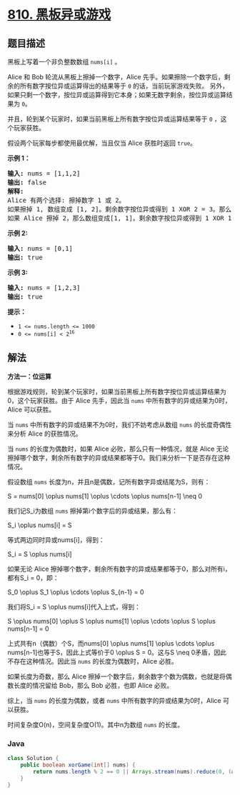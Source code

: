 # [810. 黑板异或游戏](https://leetcode.cn/problems/chalkboard-xor-game)

## 题目描述

<p>黑板上写着一个非负整数数组 <code>nums[i]</code> 。</p>

<p>Alice 和 Bob 轮流从黑板上擦掉一个数字，Alice 先手。如果擦除一个数字后，剩余的所有数字按位异或运算得出的结果等于 <code>0</code> 的话，当前玩家游戏失败。&nbsp;另外，如果只剩一个数字，按位异或运算得到它本身；如果无数字剩余，按位异或运算结果为&nbsp;<code>0</code>。</p>

<p>并且，轮到某个玩家时，如果当前黑板上所有数字按位异或运算结果等于 <code>0</code> ，这个玩家获胜。</p>

<p>假设两个玩家每步都使用最优解，当且仅当 Alice 获胜时返回 <code>true</code>。</p>

<p><strong>示例 1：</strong></p>

<pre>
<strong>输入:</strong> nums = [1,1,2]
<strong>输出:</strong> false
<strong>解释:</strong> 
Alice 有两个选择: 擦掉数字 1 或 2。
如果擦掉 1, 数组变成 [1, 2]。剩余数字按位异或得到 1 XOR 2 = 3。那么 Bob 可以擦掉任意数字，因为 Alice 会成为擦掉最后一个数字的人，她总是会输。
如果 Alice 擦掉 2，那么数组变成[1, 1]。剩余数字按位异或得到 1 XOR 1 = 0。Alice 仍然会输掉游戏。
</pre>

<p><strong>示例 2:</strong></p>

<pre>
<strong>输入:</strong> nums = [0,1]
<strong>输出:</strong> true
</pre>

<p><strong>示例 3:</strong></p>

<pre>
<strong>输入:</strong> nums = [1,2,3]
<strong>输出:</strong> true
</pre>

<p><strong>提示：</strong></p>

<ul>
	<li><code>1 &lt;= nums.length &lt;= 1000</code></li>
	<li><code>0 &lt;= nums[i] &lt; 2<sup>16</sup></code></li>
</ul>

## 解法

**方法一：位运算**

根据游戏规则，轮到某个玩家时，如果当前黑板上所有数字按位异或运算结果为0，这个玩家获胜。由于 Alice 先手，因此当 `nums` 中所有数字的异或结果为0时，Alice 可以获胜。

当 `nums` 中所有数字的异或结果不为0时，我们不妨考虑从数组 `nums` 的长度奇偶性来分析 Alice 的获胜情况。

当 `nums` 的长度为偶数时，如果 Alice 必败，那么只有一种情况，就是 Alice 无论擦掉哪个数字，剩余所有数字的异或结果都等于0。我们来分析一下是否存在这种情况。

假设数组 `nums` 长度为n，并且n是偶数，记所有数字异或结尾为S，则有：


S = nums[0] \oplus nums[1] \oplus \cdots \oplus nums[n-1] \neq 0


我们记S_i为数组 `nums` 擦掉第i个数字后的异或结果，那么有：


S_i \oplus nums[i] = S


等式两边同时异或nums[i]，得到：


S_i = S \oplus nums[i]


如果无论 Alice 擦掉哪个数字，剩余所有数字的异或结果都等于0，那么对所有i，都有S_i = 0，即：


S_0 \oplus S_1 \oplus \cdots \oplus S_{n-1} = 0


我们将S_i = S \oplus nums[i]代入上式，得到：


S \oplus nums[0] \oplus S \oplus nums[1] \oplus \cdots \oplus S \oplus nums[n-1] = 0


上式共有n（偶数）个S，而nums[0] \oplus nums[1] \oplus \cdots \oplus nums[n-1]也等于S，因此上式等价于0 \oplus S = 0。这与S \neq 0矛盾，因此不存在这种情况。因此当 `nums` 的长度为偶数时，Alice 必胜。

如果长度为奇数，那么 Alice 擦掉一个数字后，剩余数字个数为偶数，也就是将偶数长度的情况留给 Bob，那么 Bob 必胜，也即 Alice 必败。

综上，当 `nums` 的长度为偶数，或者 `nums` 中所有数字的异或结果为0时，Alice 可以获胜。

时间复杂度O(n)，空间复杂度O(1)。其中n为数组 `nums` 的长度。

### **Java**

```java
class Solution {
    public boolean xorGame(int[] nums) {
        return nums.length % 2 == 0 || Arrays.stream(nums).reduce(0, (a, b) -> a ^ b) == 0;
    }
}
```
